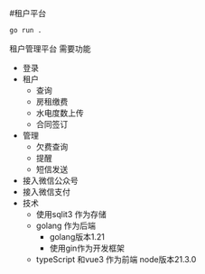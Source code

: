 #租户平台
```cmd
go run .
```
租户管理平台
需要功能
- 登录
- 租户
  - 查询
  - 房租缴费
  - 水电度数上传
  - 合同签订
- 管理
  - 欠费查询
  - 提醒
  - 短信发送
- 接入微信公众号
- 接入微信支付
- 技术
  - 使用sqlit3 作为存储
  - golang 作为后端 
    - golang版本1.21
    - 使用gin作为开发框架 
  - typeScript 和vue3 作为前端 node版本21.3.0